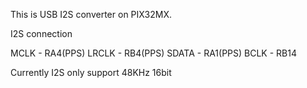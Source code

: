 This is USB I2S converter on PIX32MX.

I2S connection

MCLK - RA4(PPS)
LRCLK - RB4(PPS)
SDATA - RA1(PPS)
BCLK - RB14

Currently I2S only support 48KHz 16bit
